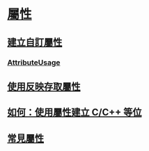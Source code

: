 # [屬性](index.md)
## [建立自訂屬性](creating-custom-attributes.md)
### [AttributeUsage](attributeusage.md)
## [使用反映存取屬性](accessing-attributes-by-using-reflection.md)
## [如何：使用屬性建立 C/C++ 等位](how-to-create-a-c-cpp-union-by-using-attributes.md)
## [常見屬性](common-attributes.md)
